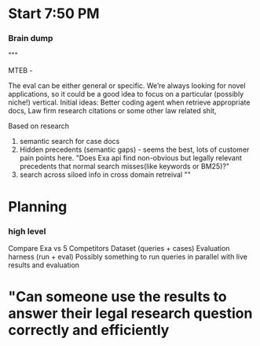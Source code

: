# Start 7:50 PM



### Brain dump
"""

MTEB - 

The eval can be either general or specific. We’re always looking for novel applications, so it could be a good idea to focus on a particular (possibly niche!) vertical. 
Initial ideas: Better coding agent when retrieve appropriate docs, Law firm research citations or some other law related shit,

Based on research
1. semantic search for case docs
2. Hidden precedents (semantic gaps) - seems the best, lots of customer pain points here. "Does Exa api find non-obvious but legally relevant precedents that normal search misses(like keywords or BM25)?"
3. search across siloed info in cross domain retreival
""

# Planning
### high level
Compare Exa vs 5 Competitors
Dataset (queries + cases)
Evaluation harness (run + eval)
Possibly something to run queries in parallel with live results and evaluation

# "Can someone use the results to answer their legal research question correctly and efficiently